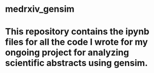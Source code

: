 # medrxiv_gensim
# This repository contains the ipynb files for all the code I wrote for my ongoing project for analyzing scientific abstracts using gensim. 
